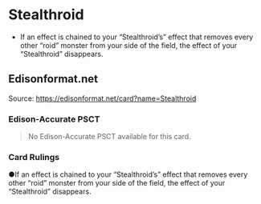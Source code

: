 # Stealthroid

*   If an effect is chained to your “Stealthroid’s” effect that removes every other “roid” monster from your side of the field, the effect of your “Stealthroid” disappears.

## Edisonformat.net

Source: https://edisonformat.net/card?name=Stealthroid

### Edison-Accurate PSCT

> No Edison-Accurate PSCT available for this card.

### Card Rulings

●If an effect is chained to your “Stealthroid’s” effect that removes every other “roid” monster from your side of the field, the effect of your “Stealthroid” disappears.
            